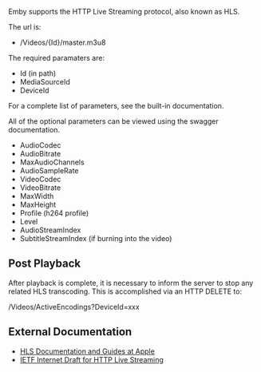 Emby supports the HTTP Live Streaming protocol, also known as HLS.

The url is:

* /Videos/{Id}/master.m3u8

The required paramaters are:

* Id (in path)
* MediaSourceId
* DeviceId

For a complete list of parameters, see the built-in documentation.

All of the optional parameters can be viewed using the swagger documentation. 

* AudioCodec
* AudioBitrate
* MaxAudioChannels
* AudioSampleRate
* VideoCodec
* VideoBitrate
* MaxWidth
* MaxHeight
* Profile (h264 profile)
* Level
* AudioStreamIndex
* SubtitleStreamIndex (if burning into the video)

## Post Playback

After playback is complete, it is necessary to inform the server to stop any related HLS transcoding. This is accomplished via an HTTP DELETE to:

/Videos/ActiveEncodings?DeviceId=xxx

## External Documentation
* [HLS Documentation and Guides at Apple](https://developer.apple.com/streaming/)
* [IETF Internet Draft for HTTP Live Streaming](https://datatracker.ietf.org/doc/html/draft-pantos-http-live-streaming)